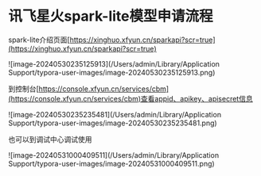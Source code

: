 # 讯飞星火spark-lite模型申请流程

spark-lite介绍页面[https://xinghuo.xfyun.cn/sparkapi?scr=true](https://xinghuo.xfyun.cn/sparkapi?scr=true)

![image-20240530235125913](/Users/admin/Library/Application Support/typora-user-images/image-20240530235125913.png)

到控制台[https://console.xfyun.cn/services/cbm](https://console.xfyun.cn/services/cbm)查看appid、apikey、apisecret信息

![image-20240530235235481](/Users/admin/Library/Application Support/typora-user-images/image-20240530235235481.png)

也可以到调试中心调试使用

![image-20240531000409511](/Users/admin/Library/Application Support/typora-user-images/image-20240531000409511.png)